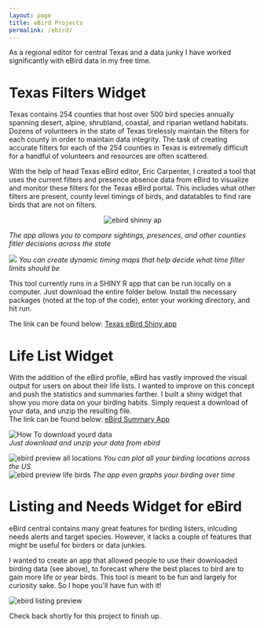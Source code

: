 ```yaml
---
layout: page
title: eBird Projects
permalink: /ebird/
---
```


As a regional editor for central Texas and a data junky I have worked significantly with eBird data in my free time. 

# Texas Filters Widget 
Texas contains 254 counties that host over 500 bird species annually spanning desert, alpine, shrubland, coastal, and riparian wetland habitats. Dozens of volunteers in the state of Texas tirelessly maintain the filters for each county in order to maintain data integrity. The task of creating accurate filters for each of the 254 counties in Texas is extremely difficult for a handful of volunteers and resources are often scattered.

With the help of head Texas eBird editor, Eric Carpenter, I created a tool that uses the current filters and presence absence data from eBird to visualize and monitor these filters for the Texas eBird portal. This includes what other filters are present, county level timings of birds, and datatables to find rare birds that are not on filters.  
<div style="text-align:center" markdown="1">

  ![ebird shinny ap](https://i.imgur.com/Zo1vWtL.png)
  
</div>

*The app allows you to compare sightings, presences, and other counties fitler decisions across the state*  

![](https://i.imgur.com/kPlb4fl.png)
*You can create dynamic timing maps that help decide what time filter limits should be*  

This tool currently runs in a SHINY R app that can be run locally on a computer. Just download the entire folder below. Install the necessary packages (noted at the top of the code), enter your working directory, and hit run. 

The link can be found below:
[Texas eBird Shiny app](https://github.com/birderboone/eBird_TxFilter_ShinnyApp)

# Life List Widget
With the addition of the eBird profile, eBird has vastly improved the visual output for users on about their life lists. I wanted to improve on this concept and push the statistics and summaries farther. I built a shiny widget that show you more data on your birding habits. Simply request a download of your data, and unzip the resulting file.  
The link can be found below:
[eBird Summary App](https://github.com/birderboone/eBird_Summary_ShinyApp)  

![How To download yourd data](https://i.imgur.com/osTddYN.png)  
*Just download and unzip your data from ebird*  
  
![ebird preview all locations](https://i.imgur.com/dLiUvJS.png)
*You can plot all your birding locations across the US*  
![ebird preview life birds](https://i.imgur.com/hUZaiC6.png)
*The app even graphs your birding over time*  

# Listing and Needs Widget for eBird
eBird central contains many great features for birding listers, inlcuding needs alerts and target species. However, it lacks a couple of features that might be useful for birders or data junkies.

I wanted to create an app that allowed people to use their downloaded birding data (see above), to forecast where the best places to bird are to gain more life or year birds. This tool is meant to be fun and largely for curiosity sake. So I hope you'll have fun with it!

![ebird listing preview](https://i.imgur.com/Y3rztEi.png)

Check back shortly for this project to finish up.
